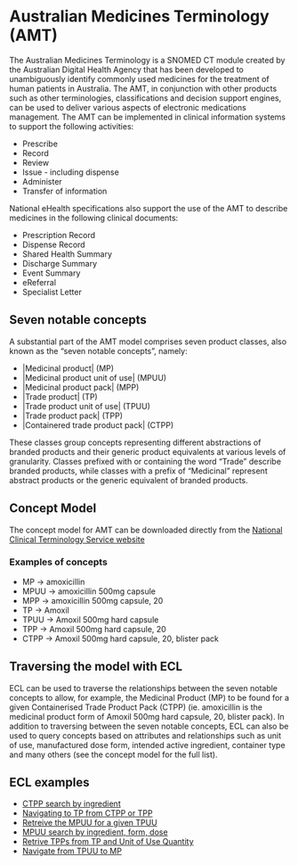 # Australian Medicines Terminology (AMT)
The Australian Medicines Terminology is a SNOMED CT module created by the Australian Digital Health Agency that has been developed to unambiguously identify commonly used medicines for the treatment of human patients in Australia. The AMT, in conjunction with other products such as other terminologies, classifications and decision support engines, can be used to deliver various aspects of electronic medications management. The AMT can be implemented in clinical information systems to support the following activities:
 - Prescribe
 - Record
 - Review
 - Issue - including dispense
 - Administer
 - Transfer of information

National eHealth specifications also support the use of the AMT to describe medicines in the following clinical documents:
 - Prescription Record
 - Dispense Record
 - Shared Health Summary
 - Discharge Summary
 - Event Summary
 - eReferral
 - Specialist Letter

## Seven notable concepts
A substantial part of the AMT model comprises seven product classes, also known as the “seven notable concepts”, namely:
 - |Medicinal product| (MP)
 - |Medicinal product unit of use| (MPUU)
 - |Medicinal product pack| (MPP)
 - |Trade product| (TP)
 - |Trade product unit of use| (TPUU)
 - |Trade product pack| (TPP)
 - |Containered trade product pack| (CTPP)

These classes group concepts representing different abstractions of branded products and their generic product equivalents at various levels of granularity.
Classes prefixed with or containing the word “Trade” describe branded products, while classes with a prefix of “Medicinal” represent abstract products or the generic equivalent of branded products.

## Concept Model
The concept model for AMT can be downloaded directly from the [National Clinical Terminology Service website](https://www.healthterminologies.gov.au/docs/DH_2542_2017_AMT_Concept_Model_and_Business_Use_Cases_v2.1.pdf)

### Examples of concepts
 - MP -> amoxicillin
 - MPUU -> amoxicillin 500mg capsule
 - MPP -> amoxicillin 500mg capsule, 20
 - TP -> Amoxil
 - TPUU -> Amoxil 500mg hard capsule
 - TPP -> Amoxil 500mg hard capsule, 20
 - CTPP -> Amoxil 500mg hard capsule, 20, blister pack

## Traversing the model with ECL
ECL can be used to traverse the relationships between the seven notable concepts to allow, for example, the Medicinal Product (MP) to be found for a given Containerised Trade Product Pack (CTPP) (ie. amoxicillin is the medicinal product form of Amoxil 500mg hard capsule, 20, blister pack).  In addition to traversing between the seven notable concepts, ECL can also be used to query concepts based on attributes and relationships such as unit of use, manufactured dose form, intended active ingredient, container type and many others (see the concept model for the full list).
 
## ECL examples
 - [CTPP search by ingredient](CTPP_ingredient_search.md)
 - [Navigating to TP from CTPP or TPP](CTPP_or_TPP_to_TP.md)
 - [Retreive the MPUU for a given TPUU](MPUU%20for%20TPUU.md)
 - [MPUU search by ingredient, form, dose](MPUU_ingredient_qty_search.md)
 - [Retrive TPPs from TP and Unit of Use Quantity](TPP_from_TP_and_UoU_quantity.md)
 - [Navigate from TPUU to MP](TPUU_to_MP.md)
